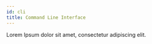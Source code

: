 ```yaml
---
id: cli
title: Command Line Interface
---
```


Lorem Ipsum dolor sit amet, consectetur adipiscing elit.
